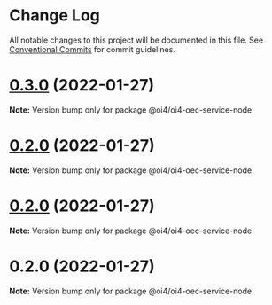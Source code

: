 # Change Log

All notable changes to this project will be documented in this file.
See [Conventional Commits](https://conventionalcommits.org) for commit guidelines.

# [0.3.0](https://github.com/OI4/oi4-service/compare/@oi4/oi4-oec-service-node@0.2.0...@oi4/oi4-oec-service-node@0.3.0) (2022-01-27)

**Note:** Version bump only for package @oi4/oi4-oec-service-node





# [0.2.0](https://github.com/OI4/oi4-service/compare/@oi4/oi4-oec-service-node@0.2.0...@oi4/oi4-oec-service-node@0.2.0) (2022-01-27)

**Note:** Version bump only for package @oi4/oi4-oec-service-node





# [0.2.0](https://github.com/OI4/oi4-service/compare/@oi4/oi4-oec-service-node@0.2.0...@oi4/oi4-oec-service-node@0.2.0) (2022-01-27)

**Note:** Version bump only for package @oi4/oi4-oec-service-node





# 0.2.0 (2022-01-27)

**Note:** Version bump only for package @oi4/oi4-oec-service-node
